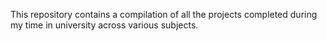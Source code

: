 This repository contains a compilation of all the projects completed during my time in university across various subjects. 
